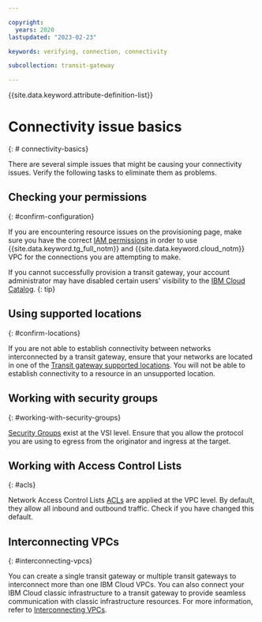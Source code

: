 ```yaml
---

copyright:
  years: 2020
lastupdated: "2023-02-23"

keywords: verifying, connection, connectivity

subcollection: transit-gateway

---
```


{{site.data.keyword.attribute-definition-list}}

# Connectivity issue basics
{: # connectivity-basics}

There are several simple issues that might be causing your connectivity issues. Verify the following tasks to eliminate them as problems.

## Checking your permissions
{: #confirm-configuration}

If you are encountering resource issues on the provisioning page, make sure you have the correct [IAM permissions](/docs/transit-gateway?topic=transit-gateway-iam) in order to use {{site.data.keyword.tg_full_notm}} and {{site.data.keyword.cloud_notm}} VPC for the connections you are attempting to make.

If you cannot successfully provision a transit gateway, your account administrator may have disabled certain users' visibility to the [IBM Cloud Catalog](/docs/account?topic=account-accounts#accounts).
{: tip}

## Using supported locations
{: #confirm-locations}

If you are not able to establish connectivity between networks interconnected by a transit gateway, ensure that your networks are located in one of the [Transit gateway supported locations](/docs/transit-gateway?topic=transit-gateway-tg-locations). You will not be able to establish connectivity to a resource in an unsupported location.

## Working with security groups
{: #working-with-security-groups}

[Security Groups](/docs/vpc?topic=vpc-using-security-groups#using-security-groups) exist at the VSI level. Ensure that you allow the protocol you are using to egress from the originator and ingress at the target.

## Working with Access Control Lists
{: #acls}

Network Access Control Lists [ACLs](/docs/vpc?topic=vpc-using-acls#using-acls) are applied at the VPC level. By default, they allow all inbound and outbound traffic. Check if you have changed this default.

## Interconnecting VPCs
{: #interconnecting-vpcs}

You can create a single transit gateway or multiple transit gateways to interconnect more than one IBM Cloud VPCs. You can also connect your IBM Cloud classic infrastructure to a transit gateway to provide seamless communication with classic infrastructure resources. For more information, refer to [Interconnecting VPCs](/docs/vpc?topic=vpc-interconnectivity&interface=cli#interconnecting-vpcs).
